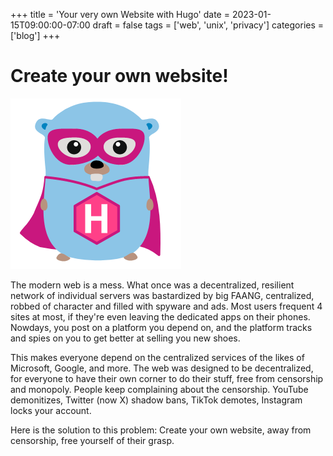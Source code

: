 +++
title = 'Your very own Website with Hugo'
date = 2023-01-15T09:00:00-07:00
draft = false
tags = ['web', 'unix', 'privacy']
categories = ['blog']
+++

# Create your own website!

 ![](hugo.png)

The modern web is a mess. What once was a decentralized, resilient network of individual servers was bastardized by big FAANG, centralized, robbed of character and filled with spyware and ads. Most users frequent 4 sites at most, if they're even leaving the dedicated apps on their phones. Nowdays, you post on a platform you depend on, and the platform tracks and spies on you to get better at selling you new shoes.

This makes everyone depend on the centralized services of the likes of Microsoft, Google, and more. The web was designed to be decentralized, for everyone to have their own corner to do their stuff, free from censorship and monopoly. People keep complaining about the censorship. YouTube demonitizes, Twitter (now X) shadow bans, TikTok demotes, Instagram locks your account. 

Here is the solution to this problem: Create your own website, away from censorship, free yourself of their grasp.